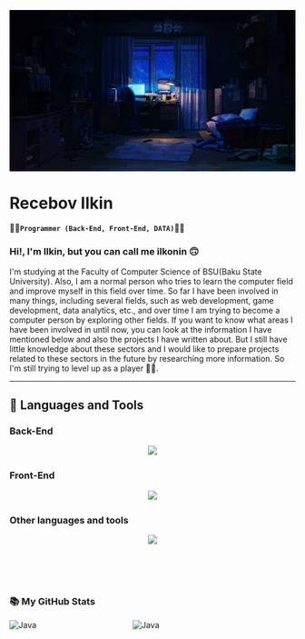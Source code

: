 <p><img align="center" alt="gif" width="1080" src="https://github.com/ilkoninn/ilkoninn/blob/main/Gm7L.gif"/></p>


# Recebov Ilkin

:man_technologist:**`Programmer (Back-End, Front-End, DATA)`**:man_technologist:

### Hi!, I'm Ilkin, but you can call me ilkonin :upside_down_face:
I'm studying at the Faculty of Computer Science of BSU(Baku State University).
Also, I am a normal person who tries to learn the computer field and improve myself in this field over time. 
So far I have been involved in many things, including several fields, such as web development, game development, 
data analytics, etc., and over time I am trying to become a computer person by exploring other fields. 
If you want to know what areas I have been involved in until now, you can look at the information I have mentioned 
below and also the projects I have written about. But I still have little knowledge about these sectors 
and I would like to prepare projects related to these sectors in the future by researching more information. 
So I'm still trying to level up as a player :face_in_clouds:.

---
## :toolbox: Languages and Tools 

<!-- BACK-END LANGUAGES AND TOOLS -->
### Back-End
<p align="center">
  <a href="https://www.w3schools.com">
    <img src="https://skillicons.dev/icons?i=py,postgres,docker,django,dotnet,postman,mysql" />
  </a>
</p>

<!-- FRONT-END LANGUAGES AND TOOLS -->
### Front-End
<p align="center">
  <a href="https://www.w3schools.com">
    <img src="https://skillicons.dev/icons?i=html,css,js,react,bootstrap,jquery" />
  </a>
</p>

<!-- OTHER LANGUAGES AND TOOLS -->
### Other languages and tools 
<p align="center">
  <a href="https://www.w3schools.com">
    <img src="https://skillicons.dev/icons?i=java,cs,cpp,sqlite,git,github" />
  </a>
</p>

<br><br>

#

### 	:books: My GitHub Stats
<img align="left" alt="Java" width="43%" src="https://github-readme-stats.vercel.app/api?username=ilkoninn&show_icons=true&theme=radical"/>
<img align="left" alt="Java" width="43%" src="https://github-readme-stats.vercel.app/api/top-langs/?username=ilkoninn&layout=compact"/>
<br>
